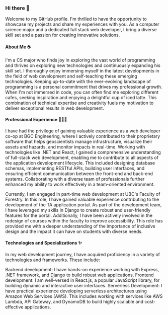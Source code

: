 ### Hi there 👋

Welcome to my GitHub profile. I'm thrilled to have the opportunity to showcase my projects and share my experiences with you. As a computer science major and a dedicated full stack web developer, I bring a diverse skill set and a passion for creating innovative solutions.

#### About Me ☕️
I'm a CS major who finds joy in exploring the vast world of programming and thrives on exploring new technologies and continuously expanding his skill set. I thoroughly enjoy immersing myself in the latest developments in the field of web development and self-teaching these emerging technologies. Keeping up-to-date with the ever-evolving landscape of programming is a personal commitment that drives my professional growth. When I'm not immersed in code, you can often find me exploring different cafes, seeking inspiration and enjoying a delightful cup of iced latte. This combination of technical expertise and creativity fuels my motivation to deliver exceptional results in web development.

#### Professional Experience 👨🏽‍💻
I have had the privilege of gaining valuable experience as a web developer co-op at BGC Engineering, where I actively contributed to their proprietary software that helps geoscientists manage infrastructure, visualize their assets and hazards, and monitor impacts in real-time. Working with technologies like .NET and React, I gained a comprehensive understanding of full-stack web development, enabling me to contribute to all aspects of the application development lifecycle. This included designing database schemas, implementing RESTful APIs, building user interfaces, and ensuring efficient communication between the front-end and back-end systems. Collaborating with a diverse team of professionals further enhanced my ability to work effectively in a team-oriented environment.

Currently, I am engaged in part-time web development at UBC's Faculty of Forestry. In this role, I have gained valuable experience contributing to the development of the TA application portal. As part of the development team, I have leveraged my skills in Django to create robust and user-friendly features for the portal. Additionally, I have been actively involved in the redesign of courses within the faculty to improve accessibility. This role has provided me with a deeper understanding of the importance of inclusive design and the impact it can have on students with diverse needs.

#### Technologies and Specializations ✨
In my web development journey, I have acquired proficiency in a variety of technologies and frameworks. These include:

Backend development: I have hands-on experience working with Express, .NET framework, and Django to build robust web applications.
Frontend development: I am well-versed in React.js, a popular JavaScript library, for building dynamic and interactive user interfaces.
Serverless Development: I have practical experience developing serverless architectures using Amazon Web Services (AWS). This includes working with services like AWS Lambda, API Gateway, and DynamoDB to build highly scalable and cost-effective applications.
